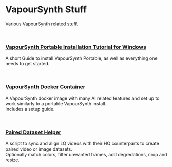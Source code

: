 # VapourSynth Stuff
Various VapourSynth related stuff.  

<br />

### [VapourSynth Portable Installation Tutorial for Windows](/docs/vapoursynth-portable-setup-tutorial.md)
A short Guide to install VapourSynth Portable, as well as everything one needs to get started.

<br />

### [VapourSynth Docker Container](/docker)
A VapourSynth docker image with many AI related features and set up to work similarly to a portable VapourSynth install.  
Includes a setup guide.

<br />

### [Paired Dataset Helper](/paired%20dataset%20helper)
A script to sync and align LQ videos with their HQ counterparts to create paired video or image datasets.  
Optionally match colors, filter unwanted frames, add degredations, crop and resize.

<br />
